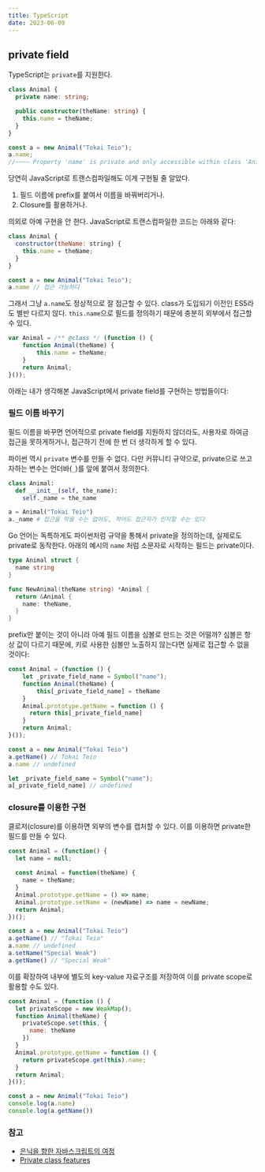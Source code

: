 ```yaml
---
title: TypeScript
date: 2023-06-09
---
```


## private field

TypeScript는 `private`를 지원한다.

```typescript
class Animal {
  private name: string;

  public constructor(theName: string) {
    this.name = theName;
  }
}

const a = new Animal("Tokai Teio");
a.name;
//~~~~ Property 'name' is private and only accessible within class 'Animal'.
```

당연히 JavaScript로 트랜스컴파일해도 이게 구현될 줄 알았다.

1. 필드 이름에 prefix를 붙여서 이름을 바꿔버리거나.
2. Closure를 활용하거나.

의외로 아예 구현을 안 한다. JavaScript로 트랜스컴파일한 코드는 아래와 같다:

```javascript
class Animal {
  constructor(theName: string) {
    this.name = theName;
  }
}

const a = new Animal("Tokai Teio");
a.name // 접근 가능하다
```

그래서 그냥 `a.name`도 정상적으로 잘 접근할 수 있다. class가 도입되기 이전인 ES5라도 별반 다르지 않다. `this.name`으로 필드를 정의하기 때문에 충분히 외부에서 접근할 수 있다.

```javascript
var Animal = /** @class */ (function () {
    function Animal(theName) {
        this.name = theName;
    }
    return Animal;
}());
```

아래는 내가 생각해본 JavaScript에서 private field를 구현하는 방법들이다:

### 필드 이름 바꾸기

필드 이름을 바꾸면 언어적으로 private field를 지원하지 않더라도, 사용자로 하여금 접근을 못하게하거나, 접근하기 전에 한 번 더 생각하게 할 수 있다.

파이썬 역시 `private` 변수를 만들 수 없다. 다만 커뮤니티 규약으로, private으로 쓰고자하는 변수는 언더바(`_`)를 앞에 붙여서 정의한다.

```python
class Animal:
  def __init__(self, the_name):
    self._name = the_name

a = Animal("Tokai Teio")
a._name # 접근을 막을 수는 없어도, 적어도 접근자가 인지할 수는 있다
```

Go 언어는 독특하게도 파이썬처럼 규약을 통해서 private을 정의하는데, 실제로도 private로 동작한다. 아래의 예시의 `name` 처럼 소문자로 시작하는 필드는 private이다.

```go
type Animal struct {
  name string
}

func NewAnimal(theName string) *Animal {
  return &Animal {
    name: theName,
  }
}
```

prefix만 붙이는 것이 아니라 아예 필드 이름을 심볼로 만드는 것은 어떨까? 심볼은 항상 값이 다르기 때문에, 키로 사용한 심볼만 노출하지 않는다면 실제로 접근할 수 없을 것이다:

```javascript
const Animal = (function () {
	let _private_field_name = Symbol("name");
    function Animal(theName) {
        this[_private_field_name] = theName
    }
    Animal.prototype.getName = function () {
      return this[_private_field_name]
    }
    return Animal;
}());

const a = new Animal("Tokai Teio")
a.getName() // Tokai Teio
a.name // undefined

let _private_field_name = Symbol("name");
a[_private_field_name] // undefined
```

### closure를 이용한 구현

클로저(closure)를 이용하면 외부의 변수를 캡처할 수 있다. 이를 이용하면 private한 필드를 만들 수 있다.

```javascript
const Animal = (function() {
  let name = null;
  
  const Animal = function(theName) {
    name = theName;
  }
  Animal.prototype.getName = () => name;
  Animal.prototype.setName = (newName) => name = newName;
  return Animal;
})();

const a = new Animal("Tokai Teio")
a.getName() // "Tokai Teio"
a.name // undefined
a.setName("Special Weak")
a.getName() // "Special Weak"
```

이를 확장하여 내부에 별도의 key-value 자료구조를 저장하여 이를 private scope로 활용할 수도 있다.

```javascript
const Animal = (function () {
  let privateScope = new WeakMap();
  function Animal(theName) {
    privateScope.set(this, {
      name: theName
    })
  }
  Animal.prototype.getName = function () {
    return privateScope.get(this).name;
  }
  return Animal;
}());

const a = new Animal("Tokai Teio")
console.log(a.name)
console.log(a.getName())
```

### 참고

- [은닉을 향한 자바스크립트의 여정](https://ui.toast.com/weekly-pick/ko_20200312)
- [Private class features](https://developer.mozilla.org/en-US/docs/Web/JavaScript/Reference/Classes/Private_class_fields)